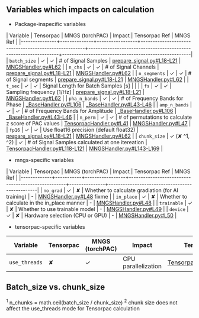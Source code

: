 <!-- ---
!-- title: ./torchPAC/scripts/Handlers/README.md
!-- author: ywatanabe
!-- date: 2024-11-04 22:11:53
!-- --- -->


## Variables which impacts on calculation
- Package-inspecific variables

| Variable      | Tensorpac    | MNGS (torchPAC) | Impact                                               | Tensorpac Ref                                                   | MNGS Ref                                             |
|---------------+--------------+-----------------+------------------------------------------------------+-----------------------------------------------------------------+------------------------------------------------------|
| `batch_size`  | ✓            | ✓               | # of Signal Samples                                  | [prepare_signal.py#L18-L21](../utils/prepare_signal.py#L18-L21) | [MNGSHandler.py#L62](MNGSHandler.py#L62)             |
| `n_chs`       | ✓            | ✓               | # of Signal Channels                                 | [prepare_signal.py#L18-L21](../utils/prepare_signal.py#L18-L21) | [MNGSHandler.py#L62](MNGSHandler.py#L62)             |
| `n_segments`  | ✓            | ✓               | # of Signal segments                                 | [prepare_signal.py#L18-L21](../utils/prepare_signal.py#L18-L21) | [MNGSHandler.py#L62](MNGSHandler.py#L62)             |
| `t_sec`       | ✓            | ✓               | Signal Length for Batch Samples [s]                  |                                                                 |                                                      |
| `fs`          | ✓            | ✓               | Sampling frequency [1/Hz]                            | [prepare_signal.py#L18-L21](../utils/prepare_signal.py#L18-L21) | [MNGSHandler.py#L62](MNGSHandler.py#L62)             |
| `pha_n_bands` | ✓            | ✓               | # of Frequency Bands for Phase                       | [_BaseHandler.py#L106](_BaseHandler.py#L39)                     | [_BaseHandler.py#L43-L46](BaseHandler.py#L43-L46)    |
| `amp_n_bands` | ✓            | ✓               | # of Frequency Bands for Amplitude                   | [_BaseHandler.py#L106](_BaseHandler.py#L39)                     | [_BaseHandler.py#L43-L46](BaseHandler.py#L43-L46)    |
| `n_perm`      | ✓            | ✓               | # of permutations to calculate z score of PAC values | [TensorpacHandler.py#L41](TensorpacHandler.py#L41)              | [MNGSHandler.py#L47](MNGSHandler.py#L47)             |
| `fp16`        | ✓            | ✓               | Use float16 precision (default float32)              | [prepare_signal.py#L18-L21](../utils/prepare_signal.py#L18-L21) | [MNGSHandler.py#L62](MNGSHandler.py#L62)             |
| `chunk_size`  | ✓ (✘ ^1, ^2) | ✓               | # of Signal Samples calculated at one itereation     | [TensorpacHandler.py#L118-L121](TensorpacHandler.py#L118-L121)  | [MNGSHandler.py#L143-L169](MNGSHandler.py#L143-L169) |


- mngs-specific variables

| Variable    | Tensorpac | MNGS (torchPAC) | Impact                                            | Tensorpac Ref | MNGS Ref                                       |
|-------------+-----------+-----------------+---------------------------------------------------+---------------+------------------------------------------------|
| `no_grad`   | ✓         | ✘               | Whether to calculate gradiation (for AI training) | -             | [MNGSHandler.py#L48](MNGSHandler.py#L48) fixme |
| `in_place`  | ✓         | ✘               | Whether to calculate in the in_place manner       | -             | [MNGSHandler.py#L48](MNGSHandler.py#L96)       |
| `trainable` | ✓         | ✘               | Whether to use trainable model                    | -             | [MNGSHandler.py#L49](MNGSHandler.py#L97)       |
| `device`    | ✓         | ✘               | Hardware selection (CPU or GPU)                   | -             | [MNGSHandler.py#L50](MNGSHandler.py#L98)       |


- tensorpac-specific variables

| Variable      | Tensorpac | MNGS (torchPAC) | Impact              | Tensorpac Ref                                      | MNGS Ref |
|---------------|-----------|-----------------|---------------------|----------------------------------------------------|----------|
| `use_threads` | ✘         | ✓               | CPU parallelization | [TensorpacHandler.py#L66](TensorpacHandler.py#L66) | -        |

## Batch_size vs. chunk_size
<sup>1</sup> n_chunks = math.ceil(batch_size / chunk_size)
<sup>2</sup> chunk size does not affect the use_threads mode for Tensorpac calculation
